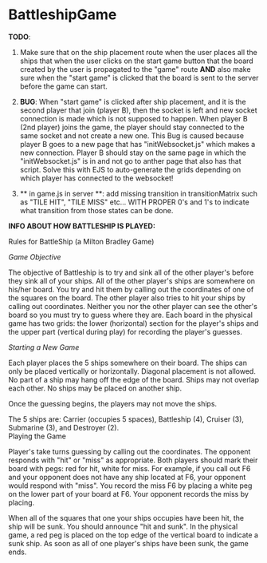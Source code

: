 # BattleshipGame

**TODO**: 

1. Make sure that on the ship placement route when the user places all the ships that when the user clicks on the start game button that the board created by the user is propagated to the "game" route **AND** also make sure when the "start game" is clicked that the board is sent to the server before the game can start.

2. **BUG**: When "start game" is clicked after ship placement, and it is the second player that join (player B), then the socket is left and new socket connection is made which is not supposed to happen. When player B (2nd player) joins the game, the player should stay connected to the same socket and not create a new one. This Bug is caused because player B goes to a new page that has "initWebsocket.js" which makes a new connection. Player B should stay on the same page in which the "initWebsocket.js" is in and not go to anther page that also has that script. Solve this with EJS to auto-generate the grids depending on which player has connected to the websocket!

3. ** in game.js in server **: add missing transition in transitionMatrix such as "TILE HIT", "TILE MISS" etc... WITH PROPER 0's and 1's to indicate what transition from those states can be done.

**INFO ABOUT HOW BATTLESHIP IS PLAYED:**

Rules for BattleShip (a Milton Bradley Game)

_Game Objective_

The objective of Battleship is to try and sink all of the other player's before they sink all of your ships. All of the other player's ships are somewhere on his/her board.  You try and hit them by calling out the coordinates of one of the squares on the board.  The other player also tries to hit your ships by calling out coordinates.  Neither you nor the other player can see the other's board so you must try to guess where they are.  Each board in the physical game has two grids:  the lower (horizontal) section for the player's ships and the upper part (vertical during play) for recording the player's guesses.

_Starting a New Game_

Each player places the 5 ships somewhere on their board.  The ships can only be placed vertically or horizontally. Diagonal placement is not allowed. No part of a ship may hang off the edge of the board.  Ships may not overlap each other.  No ships may be placed on another ship. 

Once the guessing begins, the players may not move the ships.

The 5 ships are:  Carrier (occupies 5 spaces), Battleship (4), Cruiser (3), Submarine (3), and Destroyer (2).  
Playing the Game

Player's take turns guessing by calling out the coordinates. The opponent responds with "hit" or "miss" as appropriate. Both players should mark their board with pegs: red for hit, white for miss. For example, if you call out F6 and your opponent does not have any ship located at F6, your opponent would respond with "miss". You record the miss F6 by placing a white peg on the lower part of your board at F6. Your opponent records the miss by placing.

When all of the squares that one your ships occupies have been hit, the ship will be sunk. You should announce "hit and sunk". In the physical game, a red peg is placed on the top edge of the vertical board to indicate a sunk ship. 
As soon as all of one player's ships have been sunk, the game ends. 